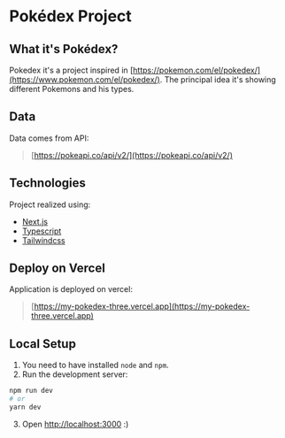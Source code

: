 # Pokédex Project
## What it's Pokédex?

Pokedex it's a project inspired in [https://pokemon.com/el/pokedex/](https://www.pokemon.com/el/pokedex/). The principal idea it's showing different Pokemons and his types. 

## Data

Data comes from API:
> [https://pokeapi.co/api/v2/](https://pokeapi.co/api/v2/)

## Technologies

Project realized using:  

- [Next.js](https://nextjs.org/)
- [Typescript](https://www.typescriptlang.org)  
- [Tailwindcss](https://tailwindcss.com)

## Deploy on Vercel

Application is deployed on vercel: 
> [https://my-pokedex-three.vercel.app](https://my-pokedex-three.vercel.app)

## Local Setup

1. You need to have installed `node` and `npm`. 
2. Run the development server:

```bash
npm run dev
# or
yarn dev
```

3. Open [http://localhost:3000](http://localhost:3000) :)


